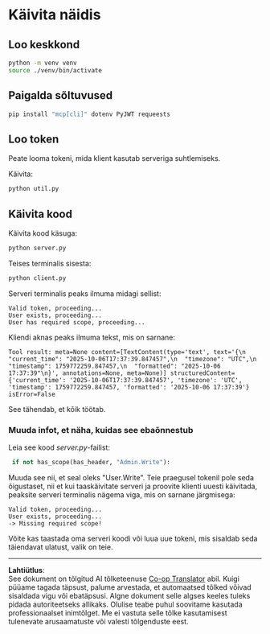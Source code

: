 <!--
CO_OP_TRANSLATOR_METADATA:
{
  "original_hash": "fd28e690667b8ad84bb153cb025cfd73",
  "translation_date": "2025-10-11T11:55:15+00:00",
  "source_file": "03-GettingStarted/11-simple-auth/solution/python/README.md",
  "language_code": "et"
}
-->
# Käivita näidis

## Loo keskkond

```sh
python -m venv venv
source ./venv/bin/activate
```

## Paigalda sõltuvused

```sh
pip install "mcp[cli]" dotenv PyJWT requeests
```

## Loo token

Peate looma tokeni, mida klient kasutab serveriga suhtlemiseks.

Käivita:

```sh
python util.py
```

## Käivita kood

Käivita kood käsuga:

```sh
python server.py
```

Teises terminalis sisesta:

```sh
python client.py
```

Serveri terminalis peaks ilmuma midagi sellist:

```text
Valid token, proceeding...
User exists, proceeding...
User has required scope, proceeding...
```

Kliendi aknas peaks ilmuma tekst, mis on sarnane:

```text
Tool result: meta=None content=[TextContent(type='text', text='{\n  "current_time": "2025-10-06T17:37:39.847457",\n  "timezone": "UTC",\n  "timestamp": 1759772259.847457,\n  "formatted": "2025-10-06 17:37:39"\n}', annotations=None, meta=None)] structuredContent={'current_time': '2025-10-06T17:37:39.847457', 'timezone': 'UTC', 'timestamp': 1759772259.847457, 'formatted': '2025-10-06 17:37:39'} isError=False
```

See tähendab, et kõik töötab.

### Muuda infot, et näha, kuidas see ebaõnnestub

Leia see kood *server.py*-failist:

```python
 if not has_scope(has_header, "Admin.Write"):
```

Muuda see nii, et seal oleks "User.Write". Teie praegusel tokenil pole seda õigustaset, nii et kui taaskäivitate serveri ja proovite klienti uuesti käivitada, peaksite serveri terminalis nägema viga, mis on sarnane järgmisega:

```text
Valid token, proceeding...
User exists, proceeding...
-> Missing required scope!
```

Võite kas taastada oma serveri koodi või luua uue tokeni, mis sisaldab seda täiendavat ulatust, valik on teie.

---

**Lahtiütlus**:  
See dokument on tõlgitud AI tõlketeenuse [Co-op Translator](https://github.com/Azure/co-op-translator) abil. Kuigi püüame tagada täpsust, palume arvestada, et automaatsed tõlked võivad sisaldada vigu või ebatäpsusi. Algne dokument selle algses keeles tuleks pidada autoriteetseks allikaks. Olulise teabe puhul soovitame kasutada professionaalset inimtõlget. Me ei vastuta selle tõlke kasutamisest tulenevate arusaamatuste või valesti tõlgenduste eest.